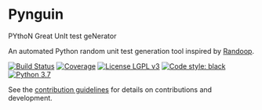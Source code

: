 # Pynguin

PYthoN
Great
UnIt
test
geNerator

An automated Python random unit test generation tool
inspired by [Randoop](https://github.com/randoop/randoop).

[![Build Status](https://gitlab.infosun.fim.uni-passau.de/lukasczy/pynguin/badges/master/pipeline.svg)](https://gitlab.infosun.fim.uni-passau.de/lukasczy/pynguin/pipelines)
[![Coverage](https://gitlab.infosun.fim.uni-passau.de/lukasczy/pynguin/badges/master/coverage.svg)](https://gitlab.infosun.fim.uni-passau.de/lukasczy/pynguin/pipelines)
[![License LGPL v3](https://img.shields.io/badge/License-LGPL%20v3-blue.svg)](https://www.gnu.org/licenses/lgpl-3.0)
[![Code style: black](https://img.shields.io/badge/code%20style-black-000000.svg)](https://github.com/ambv/black)
[![Python 3.7](https://img.shields.io/badge/python-3.7-blue.svg)](https://www.python.org)

See the [contribution guidelines](./docs/CONTRIBUTING.md) for details on contributions
and development.
